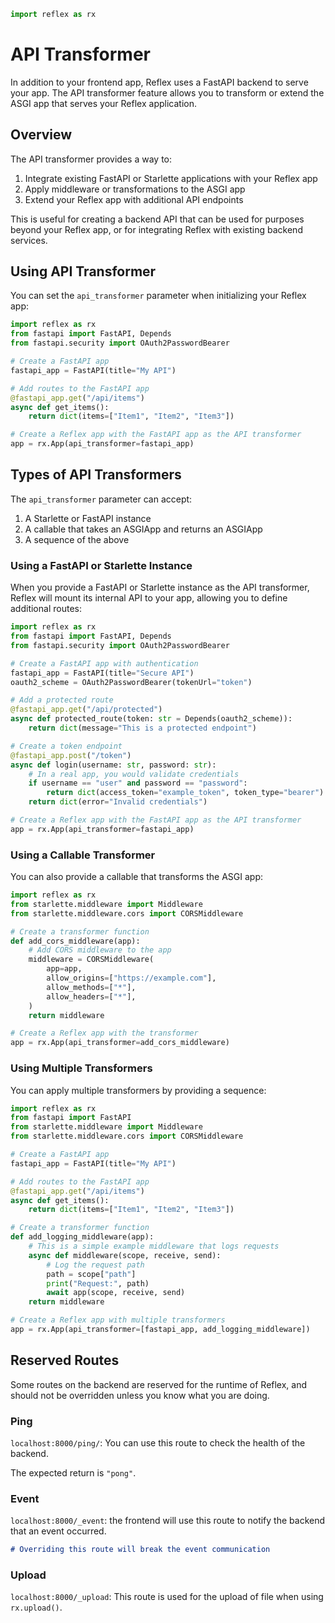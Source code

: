 ```python exec
import reflex as rx
```

# API Transformer

In addition to your frontend app, Reflex uses a FastAPI backend to serve your app. The API transformer feature allows you to transform or extend the ASGI app that serves your Reflex application.

## Overview

The API transformer provides a way to:

1. Integrate existing FastAPI or Starlette applications with your Reflex app
2. Apply middleware or transformations to the ASGI app
3. Extend your Reflex app with additional API endpoints

This is useful for creating a backend API that can be used for purposes beyond your Reflex app, or for integrating Reflex with existing backend services.

## Using API Transformer

You can set the `api_transformer` parameter when initializing your Reflex app:

```python box
import reflex as rx
from fastapi import FastAPI, Depends
from fastapi.security import OAuth2PasswordBearer

# Create a FastAPI app
fastapi_app = FastAPI(title="My API")

# Add routes to the FastAPI app
@fastapi_app.get("/api/items")
async def get_items():
    return dict(items=["Item1", "Item2", "Item3"])

# Create a Reflex app with the FastAPI app as the API transformer
app = rx.App(api_transformer=fastapi_app)
```

## Types of API Transformers

The `api_transformer` parameter can accept:

1. A Starlette or FastAPI instance
2. A callable that takes an ASGIApp and returns an ASGIApp
3. A sequence of the above

### Using a FastAPI or Starlette Instance

When you provide a FastAPI or Starlette instance as the API transformer, Reflex will mount its internal API to your app, allowing you to define additional routes:

```python box
import reflex as rx
from fastapi import FastAPI, Depends
from fastapi.security import OAuth2PasswordBearer

# Create a FastAPI app with authentication
fastapi_app = FastAPI(title="Secure API")
oauth2_scheme = OAuth2PasswordBearer(tokenUrl="token")

# Add a protected route
@fastapi_app.get("/api/protected")
async def protected_route(token: str = Depends(oauth2_scheme)):
    return dict(message="This is a protected endpoint")

# Create a token endpoint
@fastapi_app.post("/token")
async def login(username: str, password: str):
    # In a real app, you would validate credentials
    if username == "user" and password == "password":
        return dict(access_token="example_token", token_type="bearer")
    return dict(error="Invalid credentials")

# Create a Reflex app with the FastAPI app as the API transformer
app = rx.App(api_transformer=fastapi_app)
```

### Using a Callable Transformer

You can also provide a callable that transforms the ASGI app:

```python
import reflex as rx
from starlette.middleware import Middleware
from starlette.middleware.cors import CORSMiddleware

# Create a transformer function
def add_cors_middleware(app):
    # Add CORS middleware to the app
    middleware = CORSMiddleware(
        app=app,
        allow_origins=["https://example.com"],
        allow_methods=["*"],
        allow_headers=["*"],
    )
    return middleware

# Create a Reflex app with the transformer
app = rx.App(api_transformer=add_cors_middleware)
```

### Using Multiple Transformers

You can apply multiple transformers by providing a sequence:

```python box
import reflex as rx
from fastapi import FastAPI
from starlette.middleware import Middleware
from starlette.middleware.cors import CORSMiddleware

# Create a FastAPI app
fastapi_app = FastAPI(title="My API")

# Add routes to the FastAPI app
@fastapi_app.get("/api/items")
async def get_items():
    return dict(items=["Item1", "Item2", "Item3"])

# Create a transformer function
def add_logging_middleware(app):
    # This is a simple example middleware that logs requests
    async def middleware(scope, receive, send):
        # Log the request path
        path = scope["path"]
        print("Request:", path)
        await app(scope, receive, send)
    return middleware

# Create a Reflex app with multiple transformers
app = rx.App(api_transformer=[fastapi_app, add_logging_middleware])
```

## Reserved Routes

Some routes on the backend are reserved for the runtime of Reflex, and should not be overridden unless you know what you are doing.

### Ping

`localhost:8000/ping/`: You can use this route to check the health of the backend.

The expected return is `"pong"`.

### Event

`localhost:8000/_event`: the frontend will use this route to notify the backend that an event occurred.

```md alert error
# Overriding this route will break the event communication
```

### Upload

`localhost:8000/_upload`: This route is used for the upload of file when using `rx.upload()`.
